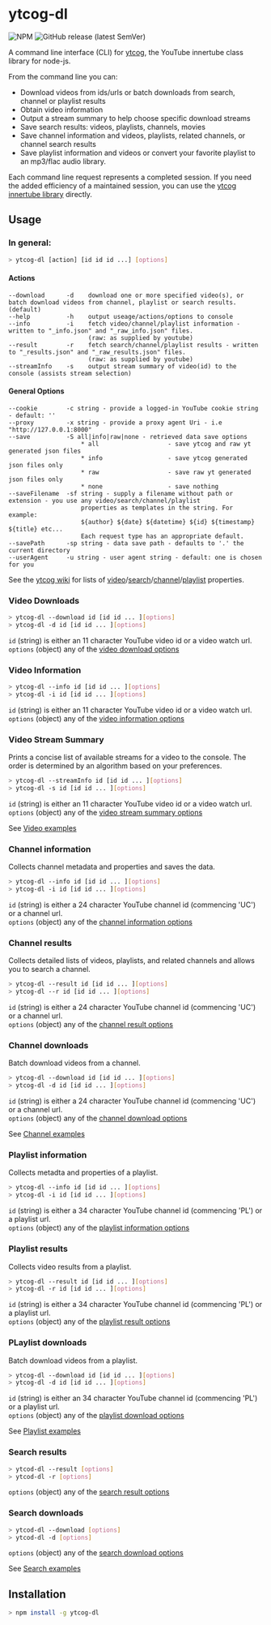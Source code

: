 # ytcog-dl
![NPM](https://img.shields.io/npm/l/ytcog-dl?style=plastic)
![GitHub release (latest SemVer)](https://img.shields.io/github/v/release/Gatecrasher777/ytcog-dl?style=plastic)  

A command line interface (CLI) for [ytcog](https://github.com/gatecrasher777/ytcog), the YouTube innertube class library for node-js.

From the command line you can:

* Download videos from ids/urls or batch downloads from search, channel or playlist results
* Obtain video information
* Output a stream summary to help choose specific download streams
* Save search results: videos, playlists, channels, movies
* Save channel information and videos, playlists, related channels, or channel search results
* Save playlist information and videos or convert your favorite playlist to an mp3/flac audio library.

Each command line request represents a completed session. 
If you need the added efficiency of a maintained session, you can use the [ytcog innertube library](https://github.com/gatecrasher777/ytcog) directly.

## Usage

### In general:
```bash
> ytcog-dl [action] [id id id ...] [options]
```

#### Actions

    --download      -d    download one or more specified video(s), or batch download videos from channel, playlist or search results. (default)
    --help          -h    output useage/actions/options to console
    --info          -i    fetch video/channel/playlist information - written to "_info.json" and "_raw_info.json" files.  
                          (raw: as supplied by youtube)
    --result        -r    fetch search/channel/playlist results - written to "_results.json" and "_raw_results.json" files.
                          (raw: as supplied by youtube)
    --streamInfo    -s    output stream summary of video(id) to the console (assists stream selection)

#### General Options

    --cookie        -c string - provide a logged-in YouTube cookie string - default: ''
    --proxy         -x string - provide a proxy agent Uri - i.e "http://127.0.0.1:8000"
    --save          -S all|info|raw|none - retrieved data save options 
                        * all                   - save ytcog and raw yt generated json files
                        * info                  - save ytcog generated json files only
                        * raw                   - save raw yt generated json files only
                        * none                  - save nothing  
    --saveFilename  -sf string - supply a filename without path or extension - you use any video/search/channel/playlist
                        properties as templates in the string. For example:
                        ${author} ${date} ${datetime} ${id} ${timestamp} ${title} etc...
                        Each request type has an appropriate default.
    --savePath      -sp string - data save path - defaults to '.' the current directory 
    --userAgent     -u string - user agent string - default: one is chosen for you

See the [ytcog wiki](https://github.com/gatecrasher777/ytcog/wiki) for lists of [video](https://github.com/gatecrasher777/ytcog/wiki/Video#properties)/[search](https://github.com/gatecrasher777/ytcog/wiki/Search#properties)/[channel](https://github.com/gatecrasher777/ytcog/wiki/Channel#properties)/[playlist](https://github.com/gatecrasher777/ytcog/wiki/Playlist#properties) properties.

### Video Downloads

```bash
> ytcog-dl --download id [id id ... ][options]
> ytcog-dl -d id [id id ... ][options]
```

```id``` (string) is either an 11 character YouTube video id or a video watch url.  
```options``` (object) any of the [video download options](https://github.com/gatecrasher777/ytcog-dl/wiki/Video#download-options)  

### Video Information

```bash
> ytcog-dl --info id [id id ... ][options]
> ytcog-dl -i id [id id ... ][options]
```

```id``` (string) is either an 11 character YouTube video id or a video watch url.  
```options``` (object) any of the [video information options](https://github.com/gatecrasher777/ytcog-dl/wiki/Video#information-options)
                        
### Video Stream Summary

Prints a concise list of available streams for a video to the console. The order is determined by an algorithm based on your preferences.

```bash
> ytcog-dl --streamInfo id [id id ... ][options]
> ytcog-dl -s id [id id ... ][options]
```

```id``` (string) is either an 11 character YouTube video id or a video watch url.  
```options``` (object) any of the [video stream summary options](https://github.com/gatecrasher777/ytcog-dl/wiki/Video#stream-summary-options)

See [Video examples](https://github.com/gatecrasher777/ytcog-dl/wiki/Video#examples)

### Channel information

Collects channel metadata and properties and saves the data.

```bash
> ytcog-dl --info id [id id ... ][options]
> ytcog-dl -i id [id id ... ][options]
```

```id``` (string) is either a 24 character YouTube channel id  (commencing 'UC') or a channel url.  
```options``` (object) any of the [channel information options](https://github.com/gatecrasher777/ytcog-dl/wiki/Channel#information-options)

### Channel results

Collects detailed lists of videos, playlists, and related channels and allows you to search a channel.  

```bash
> ytcog-dl --result id [id id ... ][options]
> ytcog-dl --r id [id id ... ][options]
```

```id``` (string) is either a 24 character YouTube channel id  (commencing 'UC') or a channel url.  
```options``` (object) any of the [channel result options](https://github.com/gatecrasher777/ytcog-dl/wiki/Channel#result-options)
     
### Channel downloads

Batch download videos from a channel. 

```bash
> ytcog-dl --download id [id id ... ][options]
> ytcog-dl -d id [id id ... ][options]
```

```id``` (string) is either a 24 character YouTube channel id  (commencing 'UC') or a channel url.  
```options``` (object) any of the [channel download options](https://github.com/gatecrasher777/ytcog-dl/wiki/Channel#download-options)

See [Channel examples](https://github.com/gatecrasher777/ytcog-dl/wiki/Channel#examples)

### Playlist information

Collects metadta and properties of a playlist.

```bash
> ytcog-dl --info id [id id ... ][options]
> ytcog-dl -i id [id id ... ][options]
```

```id``` (string) is either a 34 character YouTube channel id  (commencing 'PL') or a playlist url.  
```options``` (object) any of the [playlist information options](https://github.com/gatecrasher777/ytcog-dl/wiki/Playlist#information-options)

### Playlist results

Collects video results from a playlist.

```bash
> ytcog-dl --result id [id id ... ][options]
> ytcog-dl -r id [id id ... ][options]
```

```id``` (string) is either a 34 character YouTube channel id  (commencing 'PL') or a playlist url.  
```options``` (object) any of the [playlist result options](https://github.com/gatecrasher777/ytcog-dl/wiki/Playlist#result-options)

### PLaylist downloads

Batch download videos from a playlist. 

```bash
> ytcog-dl --download id [id id ... ][options]
> ytcog-dl -d id [id id ... ][options]
```

```id``` (string) is either an 34 character YouTube channel id  (commencing 'PL') or a playlist url.  
```options``` (object) any of the [playlist download options](https://github.com/gatecrasher777/ytcog-dl/wiki/Playlist#download-options)

See [Playlist examples](https://github.com/gatecrasher777/ytcog-dl/wiki/Search#examples)

### Search results

```bash
> ytcod-dl --result [options]
> ytcod-dl -r [options]
```
```options``` (object) any of the [search result options](https://github.com/gatecrasher777/ytcog-dl/wiki/Search#result-options)

### Search downloads

```bash
> ytcod-dl --download [options]
> ytcod-dl -d [options]
```
```options``` (object) any of the [search download options](https://github.com/gatecrasher777/ytcog-dl/wiki/Search#download-options)

See [Search examples](https://github.com/gatecrasher777/ytcog-dl/wiki/Search#examples)

## Installation

```bash
> npm install -g ytcog-dl
```
